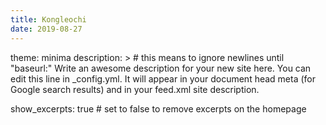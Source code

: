 ```yaml
---
title: Kongleochi
date: 2019-08-27
---
```

theme: minima
description: > # this means to ignore newlines until "baseurl:"
  Write an awesome description for your new site here. You can edit this
  line in _config.yml. It will appear in your document head meta (for
  Google search results) and in your feed.xml site description.


show_excerpts: true # set to false to remove excerpts on the homepage
